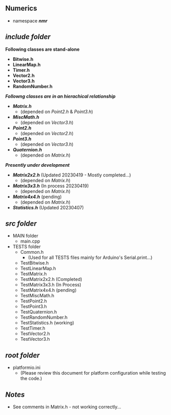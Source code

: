 ## Numerics

- namespace ***nmr***

## ***include folder***

**Following classes are stand-alone**
- **Bitwise.h**   
- **LinearMap.h**   
- **Timer.h**     
- **Vector2.h**    
- **Vector3.h**    
- **RandomNumber.h**   

***Followng classes are in an hierachical relationship***
+ ***Matrix.h***       
    - (depended on *Point2.h* & *Point3.h*) 
+ ***MiscMath.h***     
    - (depended on *Vector3.h*)
+ ***Point2.h***       
    - (depended on *Vector2.h*)
+ ***Point3.h***       
    - (depended on *Vector3.h*)
+ ***Quaternion.h***   
    - (depended on *Matrix.h*)

***Presently under development***
- ***Matrix2x2.h*** (Updated 20230419 - Mostly completed...)    
    - (depended on *Matrix.h*) 
- ***Matrix3x3.h*** (In process 20230419)
    - (depended on *Matrix.h*) 
- ***Matrix4x4.h*** (pending)
    - (depended on *Matrix.h*) 
- ***Statistics.h*** (Updated 20230407) 

## ***src folder***

- MAIN folder
    - main.cpp
- TESTS folder
    - Common.h          
        - (Used for all TESTS files mainly for Arduino's Serial.print...)
    - TestBitwise.h
    - TestLinearMap.h 
    - TestMatrix.h
    - TestMatrix2x2.h (Completed)
    - TestMatrix3x3.h (In Process)
    - TestMatrix4x4.h (pending)
    - TestMiscMath.h
    - TestPoint2.h
    - TestPoint3.h
    - TestQuaternion.h
    - TestRandomNumber.h
    - TestStatistics.h (working)
    - TestTimer.h  
    - TestVector2.h
    - TestVector3.h

## ***root folder***

- platformio.ini        
    - (Please review this document for platform configuration while testing the code.)

## ***Notes***
- See comments in Matrix.h - not working correctly...

